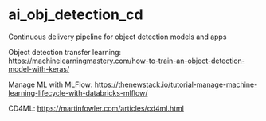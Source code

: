 # ai_obj_detection_cd
Continuous delivery pipeline for object detection models and apps

Object detection transfer learning: https://machinelearningmastery.com/how-to-train-an-object-detection-model-with-keras/

Manage ML with MLFlow: https://thenewstack.io/tutorial-manage-machine-learning-lifecycle-with-databricks-mlflow/

CD4ML: https://martinfowler.com/articles/cd4ml.html